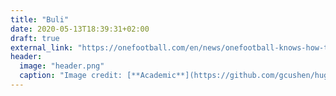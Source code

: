 ```yaml
---
title: "Buli"
date: 2020-05-13T18:39:31+02:00
draft: true
external_link: "https://onefootball.com/en/news/onefootball-knows-how-the-premier-league-season-will-end-29904977?variable=20200513"
header:
  image: "header.png"
  caption: "Image credit: [**Academic**](https://github.com/gcushen/hugo-academic/)"
---
```

